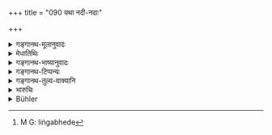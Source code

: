 +++
title = "090 यथा नदी-नदाः"

+++

<details><summary>गङ्गानथ-मूलानुवादः</summary>

Just as rivers and rivulets attain their resting-places in the Ocean, so do men of all other orders obtain support in the Householder.—(90).
</details>

<details><summary>मेधातिथिः</summary>

**नद्यो** गङ्गादयः । भिद्यादयो **नदाः** । केनचिद् आदारसंनिवेशभेदेन रसभेदेन च नदीनदयोर् निर्देशभेदः । एकत्वविधानं तु रूढ्या । लिङ्गभेदो[^७३] भार्यादारशब्दवत् । **संस्थितिर्** आश्रयः । समुद्रो यथा सर्वजलाश्रय एवं गृहस्थः सर्वधर्मान् अधिकृतवान् ॥ ६.९० ॥


[^७३]:
     M G: liṅgabhede
</details>

<details><summary>गङ्गानथ-भाष्यानुवादः</summary>

‘*Rivers*’—the Gaṅgā and the rest;—‘*rivulets*’—the Bhidya and others. The distinction between ‘rivers’ and ‘rivulets’ is based upon the difference of position or of taste.

In actual usage both are treated as one and the same; and the diversity of gender (in that case) is explained as standing on the same footing as that in the ease of the synonymous words ‘*bhāryā*’ (feminine) and ‘*dārā*’ (Masculine).

‘*Resting place*’—support.

Just as the Ocean is the resting place for all kinds of water, so is the Householder entitled to the performance of all duties—(90)
</details>

<details><summary>गङ्गानथ-टिप्पन्यः</summary>

**(verses 6.87-93)**

See Comparative notes for [Verse
6.87].

**(verses 6.90)**

This verse is quoted in *Vīramitrodaya* (Saṃskāra, p. 563);—and in
*Smṛticandrikā* (Saṃskāra, p. 175).
</details>

<details><summary>गङ्गानथ-तुल्य-वाक्यानि</summary>

*Vaśiṣṭha* (8.15-17).—‘As all rivers, great and small, find a resting
place in the ocean, even so men of all orders find protection with
Householders. As all creatures exist through the protection afforded by
their mothers, even so all mendicants subsist through the protection
afforded by Householders.’
</details>

<details><summary>भारुचिः</summary>

यथा च गौतमः- "ऐकाश्रम्यं त्व् आचार्याः" इत्य् एवमादि । त्रयो ऽपि चैते, आश्रमाणां विकल्पाद् अस्मिन् पक्षे वेदस्मृतिशास्त्राविरोधेन यथाधिकारं व्याख्येयाः । एकान्तग्रहणस् त्व् आचार्यः शास्त्रविरोधाद् विज्ञेयः ॥ ६.९० ॥
</details>

<details><summary>Bühler</summary>

090	As all rivers, both great and small, find a resting-place in the ocean, even so men of all orders find protection with householders
</details>
